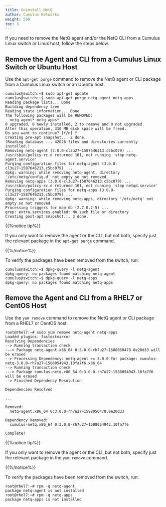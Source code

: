 ```yaml
---
title: Uninstall NetQ
author: Cumulus Networks
weight: 560
toc: 3
---
```

If you need to remove the NetQ agent and/or the NetQ CLI from a Cumulus Linux switch or Linux host, follow the steps below.

## Remove the Agent and CLI from a Cumulus Linux Switch or Ubuntu Host

Use the `apt-get purge` command to remove the NetQ agent or CLI package from a Cumulus Linux switch or an Ubuntu host.

```
cumulus@switch:~$ sudo apt-get update
cumulus@switch:~$ sudo apt-get purge netq-agent netq-apps
Reading package lists... Done
Building dependency tree
Reading state information... Done
The following packages will be REMOVED:
  netq-agent* netq-apps*
0 upgraded, 0 newly installed, 2 to remove and 0 not upgraded.
After this operation, 310 MB disk space will be freed.
Do you want to continue? [Y/n] Y
Creating pre-apt snapshot... 2 done.
(Reading database ... 42026 files and directories currently installed.)
Removing netq-agent (3.0.0-cl3u27~1587646213.c5bc079) ...
/usr/sbin/policy-rc.d returned 101, not running 'stop netq-agent.service'
Purging configuration files for netq-agent (3.0.0-cl3u27~1587646213.c5bc079) ...
dpkg: warning: while removing netq-agent, directory '/etc/netq/config.d' not empty so not removed
Removing netq-apps (3.0.0-cl3u27~1587646213.c5bc079) ...
/usr/sbin/policy-rc.d returned 101, not running 'stop netqd.service'
Purging configuration files for netq-apps (3.0.0-cl3u27~1587646213.c5bc079) ...
dpkg: warning: while removing netq-apps, directory '/etc/netq' not empty so not removed
Processing triggers for man-db (2.7.0.2-5) ...
grep: extra.services.enabled: No such file or directory
Creating post-apt snapshot... 3 done.
```

{{%notice tip%}}

If you only want to remove the agent or the CLI, but not both, specify just the relevant package in the `apt-get purge` command.

{{%/notice%}}

To verify the packages have been removed from the switch, run:

```
cumulus@switch:~$ dpkg-query -l netq-agent
dpkg-query: no packages found matching netq-agent
cumulus@switch:~$ dpkg-query -l netq-apps
dpkg-query: no packages found matching netq-apps
```

## Remove the Agent and CLI from a RHEL7 or CentOS Host

Use the `yum remove` command to remove the NetQ agent or CLI package from a RHEL7 or CentOS host.

```
root@rhel7:~# sudo yum remove netq-agent netq-apps
Loaded plugins: fastestmirror
Resolving Dependencies
--> Running transaction check
---> Package netq-agent.x86_64 0:3.0.0-rh7u27~1588050478.0e20d33 will be erased
--> Processing Dependency: netq-agent >= 3.0.0 for package: cumulus-netq-3.0.0-rh7u27~1588054943.10fa7f6.x86_64
--> Running transaction check
---> Package cumulus-netq.x86_64 0:3.0.0-rh7u27~1588054943.10fa7f6 will be erased
--> Finished Dependency Resolution

Dependencies Resolved

...

Removed:
  netq-agent.x86_64 0:3.0.0-rh7u27~1588050478.0e20d33

Dependency Removed:
  cumulus-netq.x86_64 0:3.0.0-rh7u27~1588054943.10fa7f6

Complete!

```

{{%notice tip%}}

If you only want to remove the agent or the CLI, but not both, specify just the relevant package in the `yum remove` command.

{{%/notice%}}

To verify the packages have been removed from the switch, run:

```
root@rhel7:~# rpm -q netq-agent
package netq-agent is not installed
root@rhel7:~# rpm -q netq-apps
package netq-apps is not installed
```

